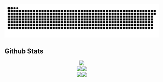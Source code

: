 <img alighn="center" src="https://github.com/Catsker/Catsker/blob/output/github-contribution-grid-snake.svg">

## Github Stats  
<div align="center"><img src="http://github-profile-summary-cards.vercel.app/api/cards/profile-details?username=Catsker&theme=github_dark"></div>
<div align="center"><img src="http://github-profile-summary-cards.vercel.app/api/cards/repos-per-language?username=Catsker&theme=github_dark"><img src="http://github-profile-summary-cards.vercel.app/api/cards/most-commit-language?username=xd-cods&theme=github_dark"></div>
<div align="center"><img src="http://github-profile-summary-cards.vercel.app/api/cards/stats?username=Catsker&theme=github_dark"><img src="http://github-profile-summary-cards.vercel.app/api/cards/productive-time?username=Catsker&theme=github_dark&utcOffset=8"></div>


<br/>